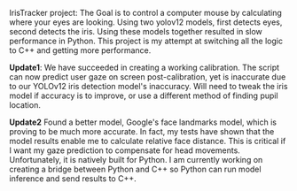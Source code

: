 IrisTracker project: The Goal is to control a computer mouse by calculating where your eyes are looking. 
Using two yolov12 models, first detects eyes, second detects the iris. Using these models together resulted in slow performance in Python.
This project is my attempt at switching all the logic to C++ and getting more performance.

**Update1**:
We have succeeded in creating a working calibration. The script can now predict user gaze on screen post-calibration, 
yet is inaccurate due to our YOLOv12 iris detection model's inaccuracy.
Will need to tweak the iris model if accuracy is to improve, or use a different method of finding pupil location.

**Update2**
Found a better model, Google's face landmarks model, which is proving to be much more accurate. In fact, my tests have shown that the model results enable me to calculate relative face distance. This is critical if I want my gaze prediction to compensate for head movements. Unfortunately, it is natively built for Python. I am currently working on creating a bridge between Python and C++ so Python can run model inference and send results to C++.
